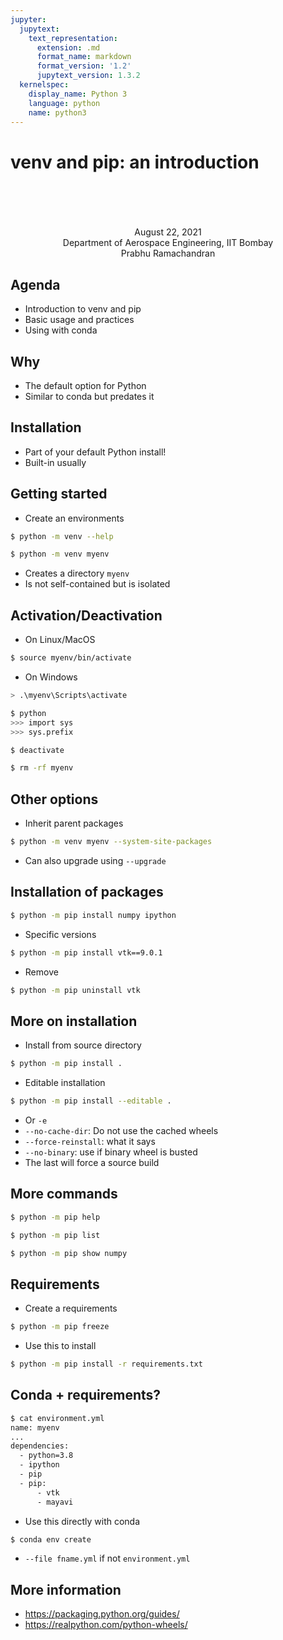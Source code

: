 ```yaml
---
jupyter:
  jupytext:
    text_representation:
      extension: .md
      format_name: markdown
      format_version: '1.2'
      jupytext_version: 1.3.2
  kernelspec:
    display_name: Python 3
    language: python
    name: python3
---
```


<!-- #region slideshow={"slide_type": "slide"} -->
venv and pip: an introduction
======================

<br/>
<br/>
<br/>
<br/>

<center>
August 22, 2021
</center>

<center>
Department of Aerospace Engineering, IIT Bombay
</center>

<center>
Prabhu Ramachandran
</center>

<!-- #endregion -->

<!-- #region slideshow={"slide_type": "slide"} -->
Agenda
------

- Introduction to venv and pip
- Basic usage and practices
- Using with conda

<!-- #endregion -->

<!-- #region slideshow={"slide_type": "slide"} -->
Why
------

- The default option for Python
- Similar to conda but predates it

<!-- #endregion -->

<!-- #region slideshow={"slide_type": "slide"} -->
Installation
-------------

- Part of your default Python install!
- Built-in usually

<!-- #endregion -->

<!-- #region slideshow={"slide_type": "slide"} -->
Getting started
---------

- Create an environments

```bash
$ python -m venv --help
```

```bash
$ python -m venv myenv
```

- Creates a directory `myenv`
- Is not self-contained but is isolated


<!-- #endregion -->

<!-- #region slideshow={"slide_type": "slide"} -->
Activation/Deactivation
-------------------------

- On Linux/MacOS
```bash
$ source myenv/bin/activate
```

- On Windows
```bash
> .\myenv\Scripts\activate
```

```bash
$ python
>>> import sys
>>> sys.prefix
```

```bash
$ deactivate

$ rm -rf myenv
```

<!-- #endregion -->

<!-- #region slideshow={"slide_type": "slide"} -->
Other options
---------

- Inherit parent packages

```bash
$ python -m venv myenv --system-site-packages
```

- Can also upgrade using `--upgrade`

<!-- #endregion -->


<!-- #region slideshow={"slide_type": "slide"} -->
Installation of packages
------------------

```bash
$ python -m pip install numpy ipython
```

- Specific versions

```bash
$ python -m pip install vtk==9.0.1
```

- Remove

```bash
$ python -m pip uninstall vtk
```

<!-- #endregion -->

<!-- #region slideshow={"slide_type": "slide"} -->
More on installation
------------------

- Install from source directory
```bash
$ python -m pip install .
```

- Editable installation

```bash
$ python -m pip install --editable .
```
- Or `-e`
- `--no-cache-dir`: Do not use the cached wheels
- `--force-reinstall`: what it says
- `--no-binary`: use if binary wheel is busted
- The last will force a source build


<!-- #endregion -->


<!-- #region slideshow={"slide_type": "slide"} -->
More commands
------------------

```bash
$ python -m pip help
```

```bash
$ python -m pip list
```

```bash
$ python -m pip show numpy
```

<!-- #endregion -->

<!-- #region slideshow={"slide_type": "slide"} -->
Requirements
--------------

- Create a requirements
```bash
$ python -m pip freeze
```

- Use this to install

```bash
$ python -m pip install -r requirements.txt
```

<!-- #endregion -->


<!-- #region slideshow={"slide_type": "slide"} -->
Conda + requirements?
-----------------

```bash
$ cat environment.yml
name: myenv
...
dependencies:
  - python=3.8
  - ipython
  - pip
  - pip:
      - vtk
      - mayavi

```

- Use this directly with conda

```bash
$ conda env create
```

- `--file fname.yml` if not `environment.yml`

<!-- #endregion -->


<!-- #region slideshow={"slide_type": "slide"} -->
More information
------------------

- https://packaging.python.org/guides/
- https://realpython.com/python-wheels/

<!-- #endregion -->
